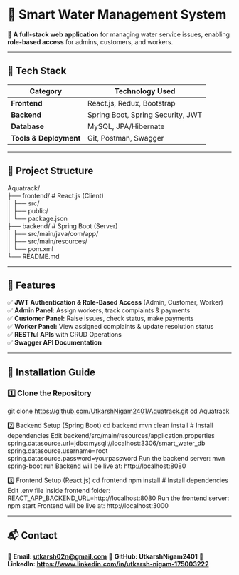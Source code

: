 # 🌊 Smart Water Management System

🚀 **A full-stack web application** for managing water service issues, enabling **role-based access** for admins, customers, and workers.

---

## 📌 Tech Stack  
| **Category**  | **Technology Used**  |
|--------------|----------------------|
| **Frontend**  | React.js, Redux, Bootstrap  |
| **Backend**   | Spring Boot, Spring Security, JWT  |
| **Database**  | MySQL, JPA/Hibernate  |
| **Tools & Deployment** | Git, Postman, Swagger  |

---

## 📂 Project Structure  
Aquatrack/   
├── frontend/ # React.js (Client)    
│ ├── src/   
│ ├── public/   
│ └── package.json   
├── backend/ # Spring Boot (Server)   
│ ├── src/main/java/com/app/   
│ ├── src/main/resources/   
│ └── pom.xml   
└── README.md    

---

## 🌟 Features  
✅ **JWT Authentication & Role-Based Access** (Admin, Customer, Worker)  
✅ **Admin Panel:** Assign workers, track complaints & payments  
✅ **Customer Panel:** Raise issues, check status, make payments  
✅ **Worker Panel:** View assigned complaints & update resolution status  
✅ **RESTful APIs** with CRUD Operations  
✅ **Swagger API Documentation**

---

## 🚀 Installation Guide

### **1️⃣ Clone the Repository**
git clone https://github.com/UtkarshNigam2401/Aquatrack.git
cd Aquatrack

2️⃣ Backend Setup (Spring Boot)
cd backend
mvn clean install  # Install dependencies
Edit backend/src/main/resources/application.properties
spring.datasource.url=jdbc:mysql://localhost:3306/smart_water_db
spring.datasource.username=root
spring.datasource.password=yourpassword
Run the backend server:
mvn spring-boot:run
Backend will be live at: http://localhost:8080

3️⃣ Frontend Setup (React.js)
cd frontend
npm install  # Install dependencies
Edit .env file inside frontend folder:
REACT_APP_BACKEND_URL=http://localhost:8080
Run the frontend server:
npm start
Frontend will be live at: http://localhost:3000

---

## 📬 Contact
📧 **Email: utkarsh02n@gmail.com**
🐙 **GitHub: UtkarshNigam2401**
🔗 **LinkedIn: https://www.linkedin.com/in/utkarsh-nigam-175003222**




